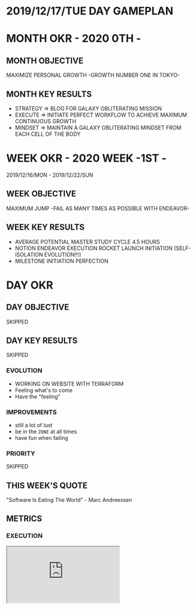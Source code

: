 # 2019/12/17/TUE DAY GAMEPLAN

# MONTH OKR - 2020 0TH -

## MONTH OBJECTIVE

MAXIMIZE PERSONAL GROWTH -GROWTH NUMBER ONE IN TOKYO-

## MONTH KEY RESULTS

- STRATEGY => BLOG FOR GALAXY OBLITERATING MISSION
- EXECUTE => INITIATE PERFECT WORKFLOW TO ACHIEVE MAXIMUM CONTINUOUS GROWTH
- MINDSET => MAINTAIN A GALAXY OBLITERATING MINDSET FROM EACH CELL OF THE BODY

# WEEK OKR - 2020 WEEK -1ST -

2019/12/16/MON - 2019/12/22/SUN

## WEEK OBJECTIVE

MAXIMUM JUMP -FAIL AS MANY TIMES AS POSSIBLE WITH ENDEAVOR-

## WEEK KEY RESULTS

- AVERAGE POTENTIAL MASTER STUDY CYCLE 4.5 HOURS
- NOTION ENDEAVOR EXECUTION ROCKET LAUNCH INITIATION (SELF-ISOLATION EVOLUTION!!!)
- MILESTONE INITIATION PERFECTION

# DAY OKR

## DAY OBJECTIVE

SKIPPED

## DAY KEY RESULTS

SKIPPED

### EVOLUTION

- WORKING ON WEBSITE WITH TERRAFORM
- Feeling what's to come
- Have the "feeling"

### IMPROVEMENTS

- still a lot of lust
- be in the `ZONE` at all times
- have fun when failing

### PRIORITY

SKIPPED

## THIS WEEK'S QUOTE

"Software Is Eating The World" - Marc Andreessen

## METRICS

### EXECUTION

<div class="responsive-iframe">
<iframe src="https://docs.google.com/spreadsheets/d/e/2PACX-1vQPChZIMBYA1pyBBxd6DrRA151NgPqMwiFTKUG06h-B40vOIrABCnEvU8GfecnaCF-9xh2AM9F9KjPH/pubchart?oid=1305042255&amp;format=interactive"></iframe>
</div>
